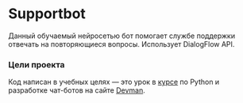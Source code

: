# Supportbot

Данный обучаемый нейросетью бот помогает службе поддержки отвечать на повторяющиеся вопросы. Использует DialogFlow API.

### Цели проекта
Код написан в учебных целях — это урок в [курсе](https://dvmn.org/referrals/7KwCCiZMoG59b58rxb1wNonAoGgHJEMeQqVv6WeF/) по Python и разработке чат-ботов на сайте [Devman](https://dvmn.org/referrals/eC72w2BASG9Zj3T7iMTSsxDbHXthCmJmeLKBNfwf/).
